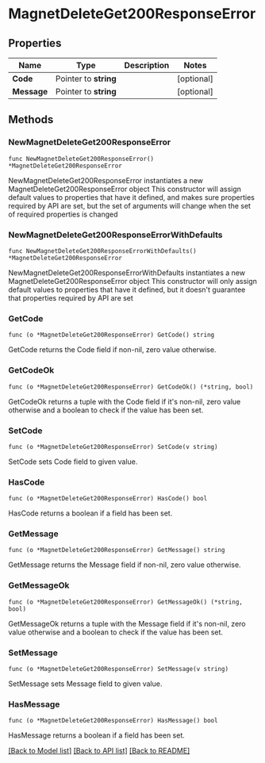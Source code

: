 # MagnetDeleteGet200ResponseError

## Properties

Name | Type | Description | Notes
------------ | ------------- | ------------- | -------------
**Code** | Pointer to **string** |  | [optional] 
**Message** | Pointer to **string** |  | [optional] 

## Methods

### NewMagnetDeleteGet200ResponseError

`func NewMagnetDeleteGet200ResponseError() *MagnetDeleteGet200ResponseError`

NewMagnetDeleteGet200ResponseError instantiates a new MagnetDeleteGet200ResponseError object
This constructor will assign default values to properties that have it defined,
and makes sure properties required by API are set, but the set of arguments
will change when the set of required properties is changed

### NewMagnetDeleteGet200ResponseErrorWithDefaults

`func NewMagnetDeleteGet200ResponseErrorWithDefaults() *MagnetDeleteGet200ResponseError`

NewMagnetDeleteGet200ResponseErrorWithDefaults instantiates a new MagnetDeleteGet200ResponseError object
This constructor will only assign default values to properties that have it defined,
but it doesn't guarantee that properties required by API are set

### GetCode

`func (o *MagnetDeleteGet200ResponseError) GetCode() string`

GetCode returns the Code field if non-nil, zero value otherwise.

### GetCodeOk

`func (o *MagnetDeleteGet200ResponseError) GetCodeOk() (*string, bool)`

GetCodeOk returns a tuple with the Code field if it's non-nil, zero value otherwise
and a boolean to check if the value has been set.

### SetCode

`func (o *MagnetDeleteGet200ResponseError) SetCode(v string)`

SetCode sets Code field to given value.

### HasCode

`func (o *MagnetDeleteGet200ResponseError) HasCode() bool`

HasCode returns a boolean if a field has been set.

### GetMessage

`func (o *MagnetDeleteGet200ResponseError) GetMessage() string`

GetMessage returns the Message field if non-nil, zero value otherwise.

### GetMessageOk

`func (o *MagnetDeleteGet200ResponseError) GetMessageOk() (*string, bool)`

GetMessageOk returns a tuple with the Message field if it's non-nil, zero value otherwise
and a boolean to check if the value has been set.

### SetMessage

`func (o *MagnetDeleteGet200ResponseError) SetMessage(v string)`

SetMessage sets Message field to given value.

### HasMessage

`func (o *MagnetDeleteGet200ResponseError) HasMessage() bool`

HasMessage returns a boolean if a field has been set.


[[Back to Model list]](../README.md#documentation-for-models) [[Back to API list]](../README.md#documentation-for-api-endpoints) [[Back to README]](../README.md)


